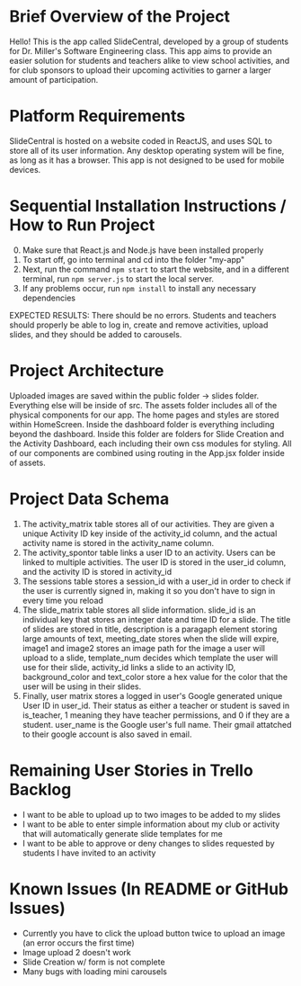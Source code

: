 # Brief Overview of the Project

Hello! This is the app called SlideCentral, developed by a group of students for Dr. Miller's Software Engineering class. This app aims to provide an easier solution for students and teachers alike to view school activities, and for club sponsors to upload their upcoming activities to garner a larger amount of participation. 

# Platform Requirements
SlideCentral is hosted on a website coded in ReactJS, and uses SQL to store all of its user information. Any desktop operating system will be fine, as long as it has a browser. This app is not designed to be used for mobile devices.


# Sequential Installation Instructions / How to Run Project
0. Make sure that React.js and Node.js have been installed properly
1. To start off, go into terminal and cd into the folder "my-app"
2. Next, run the command `npm start` to start the website, and in a different
   terminal, run `npm server.js` to start the local server.
3. If any problems occur, run `npm install` to install any necessary dependencies

EXPECTED RESULTS: There should be no errors. Students and teachers should properly be able to log in, create and remove activities, upload slides, and they should be added to carousels.

# Project Architecture
Uploaded images are saved within the public folder -> slides folder. Everything else will be inside of src. The assets folder includes all of the physical components for our app. The home pages and styles are stored within HomeScreen. Inside the dashboard folder is everything including beyond the dashboard. Inside this folder are folders for Slide Creation and the Activity Dashboard, each including their own css modules for styling. All of our components are combined using routing in the App.jsx folder inside of assets.

# Project Data Schema
1. The activity_matrix table stores all of our activities. They are given a unique Activity ID key inside of the activity_id column, and the actual activity name is stored in the activity_name column. 
2. The activity_spontor table links a user ID to an activity. Users can be linked to multiple activities. The user ID is stored in the user_id column, and the activity ID is stored in activity_id
3. The sessions table stores a session_id with a user_id in order to check if the user is currently signed in, making it so you don't have to sign in every time you reload
4. The slide_matrix table stores all slide information. slide_id is an individual key that stores an integer date and time ID for a slide. The title of slides are stored in title, description is a paragaph element storing large amounts of text, meeting_date stores when the slide will expire, image1 and image2 stores an image path for the image a user will upload to a slide, template_num decides which template the user will use for their slide, activity_id links a slide to an activity ID, background_color and text_color store a hex value for the color that the user will be using in their slides.
5. Finally, user matrix stores a logged in user's Google generated unique User ID in user_id. Their status as either a teacher or student is saved in is_teacher, 1 meaning they have teacher permissions, and 0 if they are a student. user_name is the Google user's full name. Their gmail attatched to their google account is also saved in email.

# Remaining User Stories in Trello Backlog
- I want to be able to upload up to two images to be added to my slides
- I want to be able to enter simple information about my club or activity that will automatically generate slide templates for me
- I want to be able to approve or deny changes to slides requested by students I have invited to an activity

# Known Issues (In README or GitHub Issues)
- Currently you have to click the upload button twice to upload an image (an error occurs the first time)
- Image upload 2 doesn't work
- Slide Creation w/ form is not complete
- Many bugs with loading mini carousels












